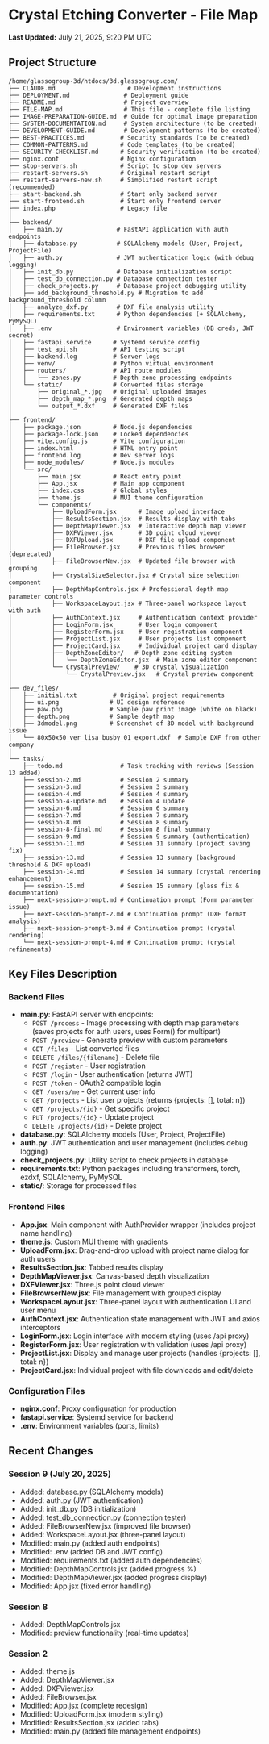 # Crystal Etching Converter - File Map

**Last Updated:** July 21, 2025, 9:20 PM UTC

## Project Structure

```
/home/glassogroup-3d/htdocs/3d.glassogroup.com/
├── CLAUDE.md                    # Development instructions
├── DEPLOYMENT.md               # Deployment guide
├── README.md                   # Project overview
├── FILE-MAP.md                 # This file - complete file listing
├── IMAGE-PREPARATION-GUIDE.md  # Guide for optimal image preparation
├── SYSTEM-DOCUMENTATION.md     # System architecture (to be created)
├── DEVELOPMENT-GUIDE.md        # Development patterns (to be created)
├── BEST-PRACTICES.md          # Security standards (to be created)
├── COMMON-PATTERNS.md         # Code templates (to be created)
├── SECURITY-CHECKLIST.md      # Security verification (to be created)
├── nginx.conf                 # Nginx configuration
├── stop-servers.sh            # Script to stop dev servers
├── restart-servers.sh         # Original restart script
├── restart-servers-new.sh     # Simplified restart script (recommended)
├── start-backend.sh           # Start only backend server
├── start-frontend.sh          # Start only frontend server
├── index.php                  # Legacy file
│
├── backend/
│   ├── main.py               # FastAPI application with auth endpoints
│   ├── database.py           # SQLAlchemy models (User, Project, ProjectFile)
│   ├── auth.py               # JWT authentication logic (with debug logging)
│   ├── init_db.py            # Database initialization script
│   ├── test_db_connection.py # Database connection tester
│   ├── check_projects.py     # Database project debugging utility
│   ├── add_background_threshold.py # Migration to add background_threshold column
│   ├── analyze_dxf.py        # DXF file analysis utility
│   ├── requirements.txt      # Python dependencies (+ SQLAlchemy, PyMySQL)
│   ├── .env                  # Environment variables (DB creds, JWT secret)
│   ├── fastapi.service      # Systemd service config
│   ├── test_api.sh          # API testing script
│   ├── backend.log          # Server logs
│   ├── venv/                # Python virtual environment
│   ├── routers/             # API route modules
│   │   └── zones.py         # Depth zone processing endpoints
│   └── static/              # Converted files storage
│       ├── original_*.jpg   # Original uploaded images
│       ├── depth_map_*.png  # Generated depth maps
│       └── output_*.dxf     # Generated DXF files
│
├── frontend/
│   ├── package.json         # Node.js dependencies
│   ├── package-lock.json    # Locked dependencies
│   ├── vite.config.js       # Vite configuration
│   ├── index.html           # HTML entry point
│   ├── frontend.log         # Dev server logs
│   ├── node_modules/        # Node.js modules
│   └── src/
│       ├── main.jsx         # React entry point
│       ├── App.jsx          # Main app component
│       ├── index.css        # Global styles
│       ├── theme.js         # MUI theme configuration
│       └── components/
│           ├── UploadForm.jsx      # Image upload interface
│           ├── ResultsSection.jsx  # Results display with tabs
│           ├── DepthMapViewer.jsx  # Interactive depth map viewer
│           ├── DXFViewer.jsx       # 3D point cloud viewer
│           ├── DXFUpload.jsx       # DXF file upload component
│           ├── FileBrowser.jsx     # Previous files browser (deprecated)
│           ├── FileBrowserNew.jsx  # Updated file browser with grouping
│           ├── CrystalSizeSelector.jsx # Crystal size selection component
│           ├── DepthMapControls.jsx # Professional depth map parameter controls
│           ├── WorkspaceLayout.jsx # Three-panel workspace layout with auth
│           ├── AuthContext.jsx     # Authentication context provider
│           ├── LoginForm.jsx       # User login component
│           ├── RegisterForm.jsx    # User registration component
│           ├── ProjectList.jsx     # User projects list component
│           ├── ProjectCard.jsx     # Individual project card display
│           ├── DepthZoneEditor/   # Depth zone editing system
│           │   └── DepthZoneEditor.jsx  # Main zone editor component
│           └── CrystalPreview/    # 3D crystal visualization
│               └── CrystalPreview.jsx   # Crystal preview component
│
├── dev_files/
│   ├── initial.txt          # Original project requirements
│   ├── ui.png              # UI design reference
│   ├── paw.png             # Sample paw print image (white on black)
│   ├── depth.png           # Sample depth map
│   ├── 3dmodel.png         # Screenshot of 3D model with background issue
│   └── 80x50x50_ver_lisa_busby_01_export.dxf  # Sample DXF from other company
│
└── tasks/
    ├── todo.md                # Task tracking with reviews (Session 13 added)
    ├── session-2.md           # Session 2 summary
    ├── session-3.md           # Session 3 summary
    ├── session-4.md           # Session 4 summary
    ├── session-4-update.md    # Session 4 update
    ├── session-6.md           # Session 6 summary
    ├── session-7.md           # Session 7 summary
    ├── session-8.md           # Session 8 summary
    ├── session-8-final.md     # Session 8 final summary
    ├── session-9.md           # Session 9 summary (authentication)
    ├── session-11.md          # Session 11 summary (project saving fix)
    ├── session-13.md          # Session 13 summary (background threshold & DXF upload)
    ├── session-14.md          # Session 14 summary (crystal rendering enhancement)
    ├── session-15.md          # Session 15 summary (glass fix & documentation)
    ├── next-session-prompt.md # Continuation prompt (Form parameter issue)
    ├── next-session-prompt-2.md # Continuation prompt (DXF format analysis)
    ├── next-session-prompt-3.md # Continuation prompt (crystal rendering)
    └── next-session-prompt-4.md # Continuation prompt (crystal refinements)
```

## Key Files Description

### Backend Files
- **main.py**: FastAPI server with endpoints:
  - `POST /process` - Image processing with depth map parameters (saves projects for auth users, uses Form() for multipart)
  - `POST /preview` - Generate preview with custom parameters
  - `GET /files` - List converted files
  - `DELETE /files/{filename}` - Delete file
  - `POST /register` - User registration
  - `POST /login` - User authentication (returns JWT)
  - `POST /token` - OAuth2 compatible login
  - `GET /users/me` - Get current user info
  - `GET /projects` - List user projects (returns {projects: [], total: n})
  - `GET /projects/{id}` - Get specific project
  - `PUT /projects/{id}` - Update project
  - `DELETE /projects/{id}` - Delete project
- **database.py**: SQLAlchemy models (User, Project, ProjectFile)
- **auth.py**: JWT authentication and user management (includes debug logging)
- **check_projects.py**: Utility script to check projects in database
- **requirements.txt**: Python packages including transformers, torch, ezdxf, SQLAlchemy, PyMySQL
- **static/**: Storage for processed files

### Frontend Files
- **App.jsx**: Main component with AuthProvider wrapper (includes project name handling)
- **theme.js**: Custom MUI theme with gradients
- **UploadForm.jsx**: Drag-and-drop upload with project name dialog for auth users
- **ResultsSection.jsx**: Tabbed results display
- **DepthMapViewer.jsx**: Canvas-based depth visualization
- **DXFViewer.jsx**: Three.js point cloud viewer
- **FileBrowserNew.jsx**: File management with grouped display
- **WorkspaceLayout.jsx**: Three-panel layout with authentication UI and user menu
- **AuthContext.jsx**: Authentication state management with JWT and axios interceptors
- **LoginForm.jsx**: Login interface with modern styling (uses /api proxy)
- **RegisterForm.jsx**: User registration with validation (uses /api proxy)
- **ProjectList.jsx**: Display and manage user projects (handles {projects: [], total: n})
- **ProjectCard.jsx**: Individual project with file downloads and edit/delete

### Configuration Files
- **nginx.conf**: Proxy configuration for production
- **fastapi.service**: Systemd service for backend
- **.env**: Environment variables (ports, limits)

## Recent Changes

### Session 9 (July 20, 2025)
- Added: database.py (SQLAlchemy models)
- Added: auth.py (JWT authentication)
- Added: init_db.py (DB initialization)
- Added: test_db_connection.py (connection tester)
- Added: FileBrowserNew.jsx (improved file browser)
- Added: WorkspaceLayout.jsx (three-panel layout)
- Modified: main.py (added auth endpoints)
- Modified: .env (added DB and JWT config)
- Modified: requirements.txt (added auth dependencies)
- Modified: DepthMapControls.jsx (added progress %)
- Modified: DepthMapViewer.jsx (added progress display)
- Modified: App.jsx (fixed error handling)

### Session 8
- Added: DepthMapControls.jsx
- Modified: preview functionality (real-time updates)

### Session 2
- Added: theme.js
- Added: DepthMapViewer.jsx
- Added: DXFViewer.jsx  
- Added: FileBrowser.jsx
- Modified: App.jsx (complete redesign)
- Modified: UploadForm.jsx (modern styling)
- Modified: ResultsSection.jsx (added tabs)
- Modified: main.py (added file management endpoints)